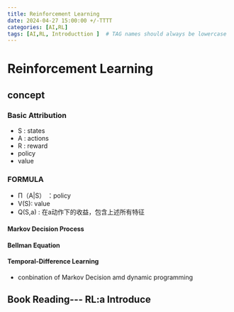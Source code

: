 ```yaml
---
title: Reinforcement Learning
date: 2024-04-27 15:00:00 +/-TTTT
categories: [AI,RL]
tags: [AI,RL, Introducttion ]  # TAG names should always be lowercase
---
```

# Reinforcement Learning
## concept
### Basic Attribution
* S : states
* A : actions
* R : reward
* policy
* value

### FORMULA
* Π（A|S） ：policy
* V(S): value
* Q(S,a) : 在a动作下的收益，包含上述所有特征
  
#### Markov Decision Process

#### Bellman Equation

#### Temporal-Difference Learning
* conbination of Markov Decision amd dynamic programming



## Book Reading--- RL:a Introduce

